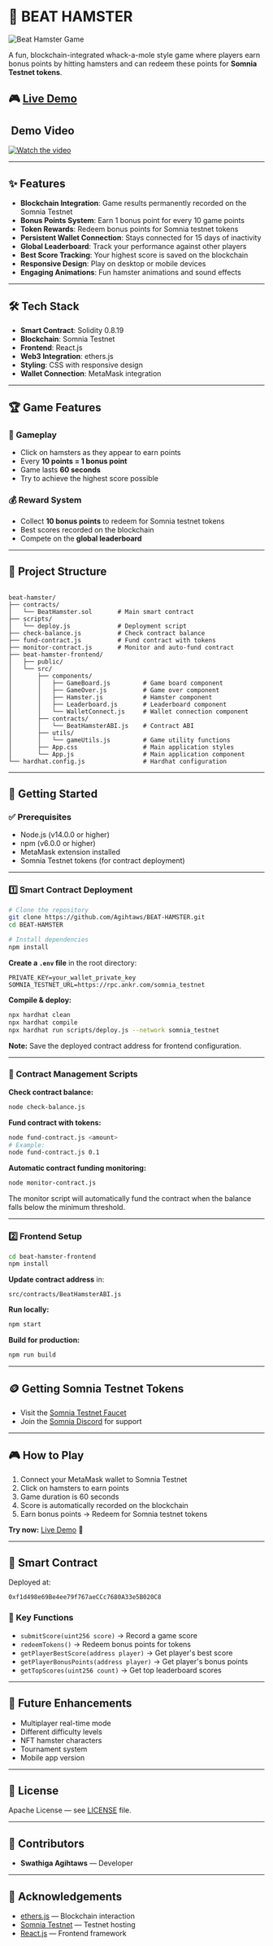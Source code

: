 
# 🐹 BEAT HAMSTER

![Beat Hamster Game](https://github.com/Agihtaws/BEAT-HAMSTER/blob/main/beat-hamster-frontend/public/background.jpg)

A fun, blockchain-integrated whack-a-mole style game where players earn bonus points by hitting hamsters and can redeem these points for **Somnia Testnet tokens**.

## 🎮 [Live Demo](https://beat-hamster.vercel.app/)

##  ​ Demo Video

[![Watch the video](https://img.youtube.com/vi/X4YcPdxPXNE/0.jpg)](https://youtu.be/X4YcPdxPXNE)

---

## ✨ Features

- **Blockchain Integration**: Game results permanently recorded on the Somnia Testnet  
- **Bonus Points System**: Earn 1 bonus point for every 10 game points  
- **Token Rewards**: Redeem bonus points for Somnia testnet tokens  
- **Persistent Wallet Connection**: Stays connected for 15 days of inactivity  
- **Global Leaderboard**: Track your performance against other players  
- **Best Score Tracking**: Your highest score is saved on the blockchain  
- **Responsive Design**: Play on desktop or mobile devices  
- **Engaging Animations**: Fun hamster animations and sound effects  

---

## 🛠️ Tech Stack

- **Smart Contract**: Solidity 0.8.19  
- **Blockchain**: Somnia Testnet  
- **Frontend**: React.js  
- **Web3 Integration**: ethers.js  
- **Styling**: CSS with responsive design  
- **Wallet Connection**: MetaMask integration  

---

## 🏆 Game Features

### 🎯 Gameplay
- Click on hamsters as they appear to earn points  
- Every **10 points = 1 bonus point**  
- Game lasts **60 seconds**  
- Try to achieve the highest score possible  

### 💰 Reward System
- Collect **10 bonus points** to redeem for Somnia testnet tokens  
- Best scores recorded on the blockchain  
- Compete on the **global leaderboard**  

---

## 📂 Project Structure

```

beat-hamster/
├── contracts/
│   └── BeatHamster.sol       # Main smart contract
├── scripts/
│   └── deploy.js             # Deployment script
├── check-balance.js          # Check contract balance
├── fund-contract.js          # Fund contract with tokens
├── monitor-contract.js       # Monitor and auto-fund contract
├── beat-hamster-frontend/
│   ├── public/
│   └── src/
│       ├── components/
│       │   ├── GameBoard.js         # Game board component
│       │   ├── GameOver.js          # Game over component
│       │   ├── Hamster.js           # Hamster component
│       │   ├── Leaderboard.js       # Leaderboard component
│       │   └── WalletConnect.js     # Wallet connection component
│       ├── contracts/
│       │   └── BeatHamsterABI.js    # Contract ABI
│       ├── utils/
│       │   └── gameUtils.js         # Game utility functions
│       ├── App.css                  # Main application styles
│       └── App.js                   # Main application component
└── hardhat.config.js                # Hardhat configuration

````

---

## 🚀 Getting Started

### ✅ Prerequisites
- Node.js (v14.0.0 or higher)  
- npm (v6.0.0 or higher)  
- MetaMask extension installed  
- Somnia Testnet tokens (for contract deployment)  

---

### 1️⃣ Smart Contract Deployment

```bash
# Clone the repository
git clone https://github.com/Agihtaws/BEAT-HAMSTER.git
cd BEAT-HAMSTER

# Install dependencies
npm install
````

**Create a `.env` file** in the root directory:

```
PRIVATE_KEY=your_wallet_private_key
SOMNIA_TESTNET_URL=https://rpc.ankr.com/somnia_testnet
```

**Compile & deploy:**

```bash
npx hardhat clean
npx hardhat compile
npx hardhat run scripts/deploy.js --network somnia_testnet
```

**Note:** Save the deployed contract address for frontend configuration.

---

### 📜 Contract Management Scripts

**Check contract balance:**

```bash
node check-balance.js
```

**Fund contract with tokens:**

```bash
node fund-contract.js <amount>
# Example:
node fund-contract.js 0.1
```

**Automatic contract funding monitoring:**

```bash
node monitor-contract.js
```

The monitor script will automatically fund the contract when the balance falls below the minimum threshold.

---

### 2️⃣ Frontend Setup

```bash
cd beat-hamster-frontend
npm install
```

**Update contract address** in:

```
src/contracts/BeatHamsterABI.js
```

**Run locally:**

```bash
npm start
```

**Build for production:**

```bash
npm run build
```

---

## 🪙 Getting Somnia Testnet Tokens

* Visit the [Somnia Testnet Faucet](https://testnet.somnia.network/)
* Join the [Somnia Discord](https://discord.gg/somnia) for support

---

## 🎮 How to Play

1. Connect your MetaMask wallet to Somnia Testnet
2. Click on hamsters to earn points
3. Game duration is 60 seconds
4. Score is automatically recorded on the blockchain
5. Earn bonus points → Redeem for Somnia testnet tokens

**Try now:** [Live Demo](https://beat-hamster.vercel.app/) 🎯

---

## 🔗 Smart Contract

Deployed at:

```
0xf1d498e69Be4ee79f767aeCCc7680A33e5B020C8
```

### 📜 Key Functions

* `submitScore(uint256 score)` → Record a game score
* `redeemTokens()` → Redeem bonus points for tokens
* `getPlayerBestScore(address player)` → Get player's best score
* `getPlayerBonusPoints(address player)` → Get player's bonus points
* `getTopScores(uint256 count)` → Get top leaderboard scores

---

## 🚧 Future Enhancements

* Multiplayer real-time mode
* Different difficulty levels
* NFT hamster characters
* Tournament system
* Mobile app version

---

## 📄 License

Apache License — see [LICENSE](LICENSE) file.

---

## 👥 Contributors

* **Swathiga Agihtaws** — Developer

---

## 🙏 Acknowledgements

* [ethers.js](https://docs.ethers.io/) — Blockchain interaction
* [Somnia Testnet](https://somnia.network) — Testnet hosting
* [React.js](https://reactjs.org/) — Frontend framework


